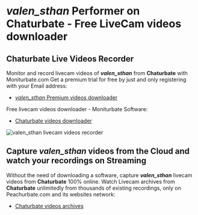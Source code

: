 # _valen_sthan_ Performer on Chaturbate - Free LiveCam videos downloader

## Chaturbate Live Videos Recorder

Monitor and record livecam videos of **_valen_sthan_** from **Chaturbate** with Moniturbate.com
Get a premium trial for free by just and only registering with your Email address:
* [_valen_sthan_ Premium videos downloader](https://moniturbate.com/request-demo-licence-key.html)

Free livecam videos downloader - Moniturbate Software:
* [Chaturbate videos downloader](https://moniturbate.com/moniturbate-download-software.html)

![_valen_sthan_ livecam videos recorder](https://peachurnet.com/templates/moniturbate-software.png)


## Capture _valen_sthan_ videos from the Cloud and watch your recordings on Streaming

Without the need of downloading a software, capture **_valen_sthan_** livecam videos from **Chaturbate** 100% online.
Watch Livecam archives from **Chaturbate** unlimitedly from thousands of existing recordings, only on Peachurbate.com and its websites network:
* [Chaturbate videos archives](https://peachurnet.com/)